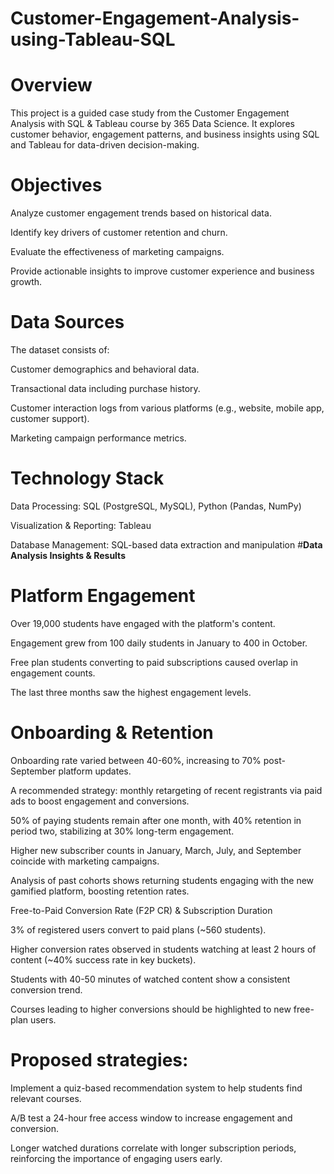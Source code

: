 # Customer-Engagement-Analysis-using-Tableau-SQL
# **Overview**

This project is a guided case study from the Customer Engagement Analysis with SQL & Tableau course by 365 Data Science. It explores customer behavior, engagement patterns, and business insights using SQL and Tableau for data-driven decision-making.

# **Objectives**

Analyze customer engagement trends based on historical data.

Identify key drivers of customer retention and churn.

Evaluate the effectiveness of marketing campaigns.

Provide actionable insights to improve customer experience and business growth.

# **Data Sources**

The dataset consists of:

Customer demographics and behavioral data.

Transactional data including purchase history.

Customer interaction logs from various platforms (e.g., website, mobile app, customer support).

Marketing campaign performance metrics.

# **Technology Stack**

Data Processing: SQL (PostgreSQL, MySQL), Python (Pandas, NumPy)

Visualization & Reporting: Tableau

Database Management: SQL-based data extraction and manipulation
#**Data Analysis Insights & Results**

# **Platform Engagement**

Over 19,000 students have engaged with the platform's content.

Engagement grew from 100 daily students in January to 400 in October.

Free plan students converting to paid subscriptions caused overlap in engagement counts.

The last three months saw the highest engagement levels.

# **Onboarding & Retention**

Onboarding rate varied between 40-60%, increasing to 70% post-September platform updates.

A recommended strategy: monthly retargeting of recent registrants via paid ads to boost engagement and conversions.

50% of paying students remain after one month, with 40% retention in period two, stabilizing at 30% long-term engagement.

Higher new subscriber counts in January, March, July, and September coincide with marketing campaigns.

Analysis of past cohorts shows returning students engaging with the new gamified platform, boosting retention rates.

Free-to-Paid Conversion Rate (F2P CR) & Subscription Duration

3% of registered users convert to paid plans (~560 students).

Higher conversion rates observed in students watching at least 2 hours of content (~40% success rate in key buckets).

Students with 40-50 minutes of watched content show a consistent conversion trend.

Courses leading to higher conversions should be highlighted to new free-plan users.

# **Proposed strategies:**

Implement a quiz-based recommendation system to help students find relevant courses.

A/B test a 24-hour free access window to increase engagement and conversion.

Longer watched durations correlate with longer subscription periods, reinforcing the importance of engaging users early.
